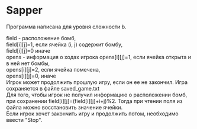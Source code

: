 # Sapper

Программа написана для уровня сложности b.  

field - расположение бомб,  
field[i][j]=1, если ячейка (i, j) содержит бомбу,  
field[i][j]=0 иначе  
opens - информация о ходах игрока
opens[i][j]=1, если ячейка открыта и в ней нет бомбы,  
opens[i][j]=2, если ячейка помечена,  
opens[i][j]=0, иначе  
Игрок может продолжить прошлую игру, если он ее не закончил. Игра сохраняется в файле saved_game.txt  
Для того, чтобы игрок не получил информацию о расположении бомб, при сохранении field[i][j]=(field[i][j]+i+j)%2. Тогда при чтении поля из файла можно восстановить значение ячейки.  
Если игрок хочет закончить игру и продолжить потом, необходимо ввести "Stop".  
